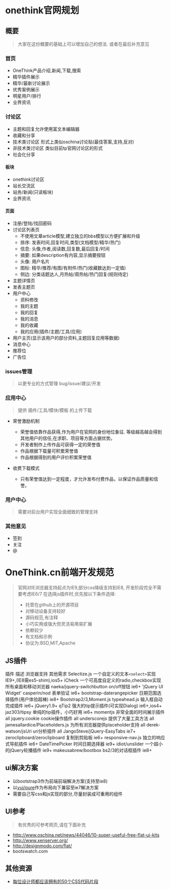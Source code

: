 onethink官网规划
===============

概要
----

> 大家在这份概要的基础上可以增加自己的想法. 或者在最后补充意见

### 首页

+ OneThink产品介绍,新闻,下载,搜索
+ 精华插件展示
+ 精华/最新讨论展示
+ 优秀案例展示
+ 明星用户/排行
+ 业界资讯

### 讨论区

+ 主题和回复允许使用富文本编辑器
+ 收藏和分享
+ 技术类讨论区 形式上类似oschina讨论贴(最佳答案,支持,反对)
+ 非技术类讨论区 类似目前tp官网讨论区的形式
+ 社会化分享

#### 板块

+ onethink讨论区
+ 站长交流区
+ 站务/新闻(只读板块)
+ 业界资讯

#### 页面

+ 注册/登陆/找回密码
+ 讨论区列表页
    - 不使用文章article模型,建立独立的bbs模型以方便扩展和升级
    - 排序: 发表时间,回复时间,类型(文档模型/精华/热门)
    - 信息: 头像,作者,阅读数,回复数,最后回复/时间
    - 摘要: 如果description有内容,显示摘要按钮
    - 头像: 用户名片
    - 图标: 精华/推荐/有图/有附件/热门(收藏数达到一定值)
    - 侧边: 分类话题达人,月热帖/周热帖/热门回复(规则待定)
+ 主题详情页
+ 发表主题页
+ 用户中心
    - 资料修改
    - 我的主题
    - 我的回复
    - 我的消息
    - 我的收藏
    - 我的应用(插件/主题/工具/应用)
+ 用户主页(显示该用户的部分资料,主题回复应用等数据)
+ 消息中心
+ 推荐位
+ 广告位


### issues管理

> 以更专业的方式管理 bug/issue/建议/开发

### 应用中心

> 提供 插件/工具/模块/模板 的上传下载

+ 荣誉激励机制
    - 荣誉值依靠作品获得,作为用户在官网的身份地位象征. 等级越高越会得到其他用户的信任,在求职、项目等方面占据优势。
    - 开发者制作上传作品可获得一定的荣誉值
    - 作品根据下载量可积累荣誉值
    - 作品根据得到的用户评价积累荣誉值

+ 收费下载模式
    - 只有荣誉值达到一定程度，才允许发布付费作品，以保证作品质量和信誉。
            
### 用户中心

> 需要对前台用户实现全面细致的管理支持
    
### 其他意见

+ 签到
+ 关注
+ @


OneThink.cn前端开发规范
==============

> 官网对IE浏览器支持起点为IE9,部分css降级支持到IE8, 开发阶段完全不需要考虑IE6/7
> 在选择js插件时,优先按以下条件选择:
> 
> * 托管在github上的开源项目
> * 对移动设备支持较好
> * 源码规范,有注释
> * 小巧实用或强大但灵活易用易扩展
> * 依赖较少
> * 有文档和示例
> * 协议为:BSD,MIT,Apache

JS插件
------

插件                      描述                                     浏览器支持                 其他需求
Selectize.js              一个自定义的文本`<select>`实现           IE9+,(IE8需es5-shim),ios5+
iCheck                    一个可高度自定义的radio,checkbox实现     所有桌面和移动浏览器
naeka/jquery-switchbutton on/off按钮                               ie6+                       'jQuery UI Widget'
casperin/nod              表单验证                                 ie6+
bootstrap-daterangepicker 日期范围选择插件(用户体验超棒)           ie8+                       Bootstrap2/3,Moment.js
typeahead.js              输入框自动完成插件                       ie6+                       jQuery1.9+
qTip2                     强大的tip提示插件(可实现Dialog)          ie6+,ios4+
jaz303/tipsy              单纯的tip插件，小巧好用                  ie6+
momentjs                  非常全面的时间展示插件                   all
jquery.cookie             cookie操作插件                           all
underscorejs              提供了大量工具方法                       all
jamesallardice/Placeholders.js  为所有浏览器提供placeholder支持    all
derek-watson/jsUri        uri分析插件                              all
JangoSteve/jQuery-EasyTabs                                         ie7+
zeroclipboard/zeroclipboard 复制到剪贴板                           ie6+
responsive-nav.js         独立的响应式导航插件                     ie6+
DateTimePicker            时间日期选择器                           ie9+
idiot/unslider            一个超小的jQuery轮播插件                 ie9+
makeusabrew/bootbox       bs2/3的对话框插件                        ie8+

ui解决方案
----------

+ 以bootstrap3作为前端前端解决方案(支持至ie8)
+ 以[yui/pure](http://purecss.io/)作为布局向下兼容至ie7解决方案
+ 需要自己写css和js实现的部分,尽量封装成可重用的组件

UI参考
------

> 有优秀的可参考网页,请在下面补充

+ http://www.oschina.net/news/44046/10-super-useful-free-flat-ui-kits
+ http://www.xenserver.org/
+ http://designmodo.com/flat/
+ bootswatch.com


其他资源
--------

+ [每位设计师都应该拥有的50个CSS代码片段](http://www.oschina.net/translate/css-snippets-for-designers)
